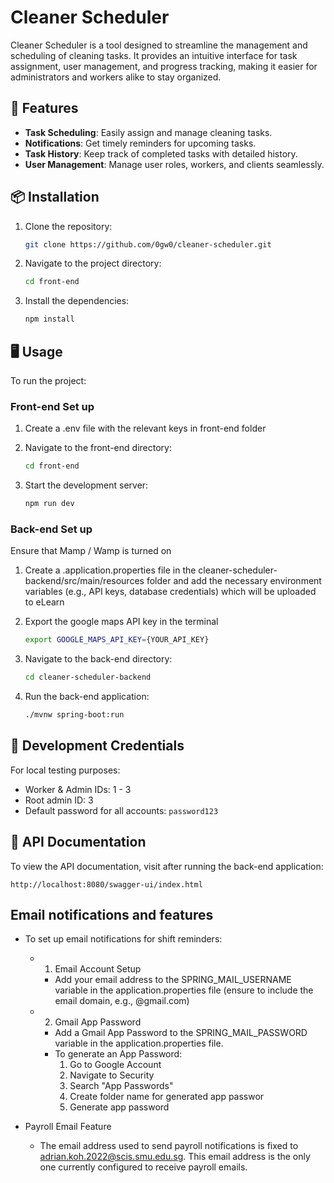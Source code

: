 # Cleaner Scheduler

Cleaner Scheduler is a tool designed to streamline the management and scheduling of cleaning tasks. It provides an intuitive interface for task assignment, user management, and progress tracking, making it easier for administrators and workers alike to stay organized.

## 🚀 Features

- **Task Scheduling**: Easily assign and manage cleaning tasks.
- **Notifications**: Get timely reminders for upcoming tasks.
- **Task History**: Keep track of completed tasks with detailed history.
- **User Management**: Manage user roles, workers, and clients seamlessly.

## 📦 Installation

1. Clone the repository:
   ```bash
   git clone https://github.com/0gw0/cleaner-scheduler.git
   ```

2. Navigate to the project directory:
   ```bash
   cd front-end
   ```

3. Install the dependencies:
   ```bash
   npm install
   ```

## 🖥️ Usage

To run the project:

### Front-end Set up

1. Create a .env file with the relevant keys in front-end folder

2. Navigate to the front-end directory:
   ```bash
   cd front-end
   ```

3. Start the development server:
   ```bash
   npm run dev
   ```

### Back-end Set up

Ensure that Mamp / Wamp is turned on

1. Create a .application.properties file in the cleaner-scheduler-backend/src/main/resources folder and add the necessary environment variables (e.g., API keys, database credentials) which will be uploaded to eLearn

2. Export the google maps API key in the terminal
   ```bash
   export GOOGLE_MAPS_API_KEY={YOUR_API_KEY}
   ```

3. Navigate to the back-end directory:
   ```bash
   cd cleaner-scheduler-backend
   ```

4. Run the back-end application:
   ```bash
   ./mvnw spring-boot:run
   ```


## 🔑 Development Credentials

For local testing purposes:
- Worker & Admin IDs: 1 - 3
- Root admin ID: 3
- Default password for all accounts: `password123`

## 📝 API Documentation

To view the API documentation, visit after running the back-end application:
```
http://localhost:8080/swagger-ui/index.html
```

## Email notifications and features

- To set up email notifications for shift reminders:
   - 1. Email Account Setup
      - Add your email address to the SPRING_MAIL_USERNAME variable in the application.properties file (ensure to include the email domain, e.g., @gmail.com)
   - 2. Gmail App Password
      - Add a Gmail App Password to the SPRING_MAIL_PASSWORD variable in the application.properties file.
      - To generate an App Password:
         1. Go to Google Account
         2. Navigate to Security
         3. Search "App Passwords"
         4. Create folder name for generated app passwor
         5. Generate app password

- Payroll Email Feature
   - The email address used to send payroll notifications is fixed to adrian.koh.2022@scis.smu.edu.sg. This email address is the only one currently configured to receive payroll emails.


